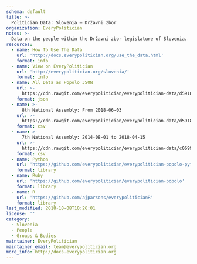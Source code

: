 ```yaml
---
schema: default
title: >-
  Politician Data: Slovenia — Državni zbor
organization: EveryPolitician
notes: >-
  Data on the people within the Državni zbor legislature of Slovenia.
resources:
  - name: How To Use The Data
    url: 'http://docs.everypolitician.org/use_the_data.html'
    format: info
  - name: View on EveryPolitician
    url: 'http://everypolitician.org/slovenia/'
    format: info
  - name: All Data as Popolo JSON
    url: >-
      https://cdn.rawgit.com/everypolitician/everypolitician-data/d59182223416e5e0c2d0d7b8784f5d00e61def45/data/Slovenia/National_Assembly/ep-popolo-v1.0.json
    format: json
  - name: >-
      8th National Assembly: From 2018-06-03
    url: >-
      https://cdn.rawgit.com/everypolitician/everypolitician-data/d59182223416e5e0c2d0d7b8784f5d00e61def45/data/Slovenia/National_Assembly/term-8.csv
    format: csv
  - name: >-
      7th National Assembly: 2014-08-01 to 2018-04-15
    url: >-
      https://cdn.rawgit.com/everypolitician/everypolitician-data/c0699882332e880e8f19d930d82e41337d996249/data/Slovenia/National_Assembly/term-7.csv
    format: csv
  - name: Python
    url: 'https://github.com/everypolitician/everypolitician-popolo-python'
    format: library
  - name: Ruby
    url: 'https://github.com/everypolitician/everypolitician-popolo'
    format: library
  - name: R
    url: 'https://github.com/ajparsons/everypoliticianR'
    format: library
last_modified: 2018-10-08T10:26:01
license: ''
category:
  - Slovenia
  - People
  - Groups & Bodies
maintainer: EveryPolitician
maintainer_email: team@everypolitician.org
more_info: http://docs.everypolitician.org
---
```

